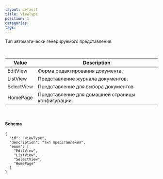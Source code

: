 ```yaml
---
layout: default
title: ViewType
position: 1
categories: 
tags: 
---
```


Тип автоматически генерируемого представления.

 

|Value|Description|
|-----|-----------|
|EditView|Форма редактирования документа.|
|ListView|Представление журнала документов.|
|SelectView|Представление для выбора документов|
|HomePage|Представление для домашней страницы конфигурации.|

  

#### Schema

```
{
  "id": "ViewType",
  "description": "Тип представления",
  "enum": [
    "EditView",
    "ListView",
    "SelectView",
    "HomePage"
  ]
}
```

 

 

